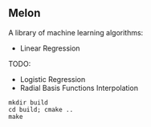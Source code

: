## Melon

A library of machine learning algorithms:

- Linear Regression

TODO:
- Logistic Regression
- Radial Basis Functions Interpolation

```
mkdir build
cd build; cmake ..
make
```